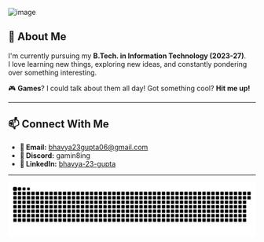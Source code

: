 ![image](https://github.com/user-attachments/assets/1ce02bf5-ca87-4a1b-b5db-f3b442453146)

## 🚀 About Me

I'm currently pursuing my **B.Tech. in Information Technology (2023-27)**.  
I love learning new things, exploring new ideas, and constantly pondering over something interesting.

🎮 **Games**? I could talk about them all day! Got something cool? **Hit me up!**

---

## 📫 Connect With Me

- **📧 Email:** [bhavya23gupta06@gmail.com](mailto:bhavya23gupta06@gmail.com)
- **💬 Discord:** gamin8ing
- **💼 LinkedIn:** [bhavya-23-gupta](https://linkedin.com/in/bhavya-23-gupta)

---

![snake eating](https://github.com/Gamin8ing/Gamin8ing/blob/output/snake.svg)

###
